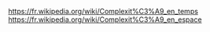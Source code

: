 https://fr.wikipedia.org/wiki/Complexit%C3%A9_en_temps
https://fr.wikipedia.org/wiki/Complexit%C3%A9_en_espace